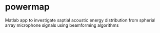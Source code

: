 # powermap
Matlab app to investigate saptial acoustic energy distribution from spherial array microphone signals using beamforming algorithms
